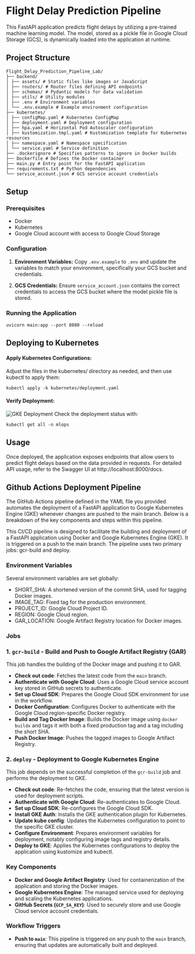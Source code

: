 # Flight Delay Prediction Pipeline

This FastAPI application predicts flight delays by utilizing a pre-trained machine learning model. The model, stored as a pickle file in Google Cloud Storage (GCS), is dynamically loaded into the application at runtime.

## Project Structure
```
Flight_Delay_Prediction_Pipeline_Lab/
├── backend/
│ ├── assets/ # Static files like images or JavaScript
│ ├── routers/ # Router files defining API endpoints
│ ├── schemas/ # Pydantic models for data validation
│ ├── utils/ # Utility modules
│ ├── .env # Environment variables
│ └── .env.example # Example environment configuration
├── kubernetes/
│ ├── configMap.yaml # Kubernetes ConfigMap
│ ├── deployment.yaml # Deployment configuration
│ ├── hpa.yaml # Horizontal Pod Autoscaler configuration
│ ├── kustomization.tmpl.yaml # Kustomization template for Kubernetes resources
│ ├── namespace.yaml # Namespace specification
│ └── service.yaml # Service definition
├── .dockerignore # Specifies patterns to ignore in Docker builds
├── Dockerfile # Defines the Docker container
├── main.py # Entry point for the FastAPI application
├── requirements.txt # Python dependencies
└── service_account.json # GCS service account credentials
```

## Setup

### Prerequisites

- Docker
- Kubernetes
- Google Cloud account with access to Google Cloud Storage

### Configuration

1. **Environment Variables:**
   Copy `.env.example` to `.env` and update the variables to match your environment, specifically your GCS bucket and credentials.

2. **GCS Credentials:**
   Ensure `service_account.json` contains the correct credentials to access the GCS bucket where the model pickle file is stored.

### Running the Application

```
uvicorn main:app --port 8080 --reload
```
## Deploying to Kubernetes
#### Apply Kubernetes Configurations:
Adjust the files in the kubernetes/ directory as needed, and then use kubectl to apply them:
```
kubectl apply -k kubernetes/deployment.yaml
```
#### Verify Deployment:
![GKE Deployment](./assets/deployment.png)
Check the deployment status with:
```
kubectl get all -n mlops
```

## Usage
Once deployed, the application exposes endpoints that allow users to predict flight delays based on the data provided in requests. For detailed API usage, refer to the Swagger UI at http://localhost:8000/docs.

## Github Actions Deployment Pipeline
The GitHub Actions pipeline defined in the YAML file you provided automates the deployment of a FastAPI application to Google Kubernetes Engine (GKE) whenever changes are pushed to the main branch. Below is a breakdown of the key components and steps within this pipeline.

This CI/CD pipeline is designed to facilitate the building and deployment of a FastAPI application using Docker and Google Kubernetes Engine (GKE). It is triggered on a push to the main branch. The pipeline uses two primary jobs: gcr-build and deploy.

### Environment Variables
Several environment variables are set globally:

- SHORT_SHA: A shortened version of the commit SHA, used for tagging Docker images.
- IMAGE_TAG: Fixed tag for the production environment.
- PROJECT_ID: Google Cloud Project ID.
- REGION: Google Cloud region.
- GAR_LOCATION: Google Artifact Registry location for Docker images.

### Jobs

### 1. `gcr-build` - Build and Push to Google Artifact Registry (GAR)

This job handles the building of the Docker image and pushing it to GAR.

- **Check out code**: Fetches the latest code from the `main` branch.
- **Authenticate with Google Cloud**: Uses a Google Cloud service account key stored in GitHub secrets to authenticate.
- **Set up Cloud SDK**: Prepares the Google Cloud SDK environment for use in the workflow.
- **Docker Configuration**: Configures Docker to authenticate with the Google Cloud region-specific Docker registry.
- **Build and Tag Docker Image**: Builds the Docker image using `docker buildx` and tags it with both a fixed production tag and a tag including the short SHA.
- **Push Docker Image**: Pushes the tagged images to Google Artifact Registry.

### 2. `deploy` - Deployment to Google Kubernetes Engine

This job depends on the successful completion of the `gcr-build` job and performs the deployment to GKE.

- **Check out code**: Re-fetches the code, ensuring that the latest version is used for deployment scripts.
- **Authenticate with Google Cloud**: Re-authenticates to Google Cloud.
- **Set up Cloud SDK**: Re-configures the Google Cloud SDK.
- **Install GKE Auth**: Installs the GKE authentication plugin for Kubernetes.
- **Update kube config**: Updates the Kubernetes configuration to point to the specific GKE cluster.
- **Configure Environment**: Prepares environment variables for deployment, notably configuring image tags and registry details.
- **Deploy to GKE**: Applies the Kubernetes configurations to deploy the application using kustomize and kubectl.

### Key Components

- **Docker and Google Artifact Registry**: Used for containerization of the application and storing the Docker images.
- **Google Kubernetes Engine**: The managed service used for deploying and scaling the Kubernetes applications.
- **GitHub Secrets (`GCP_SA_KEY`)**: Used to securely store and use Google Cloud service account credentials.

### Workflow Triggers

- **Push to `main`**: This pipeline is triggered on any push to the `main` branch, ensuring that updates are automatically built and deployed.